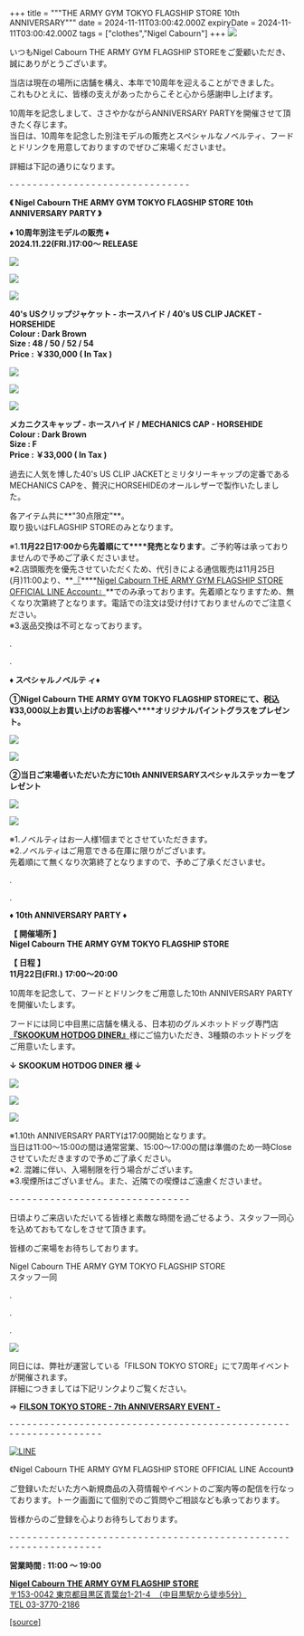 +++
title = """THE ARMY GYM TOKYO FLAGSHIP STORE 10th ANNIVERSARY"""
date = 2024-11-11T03:00:42.000Z
expiryDate = 2024-11-11T03:00:42.000Z
tags = ["clothes","Nigel Cabourn"]
+++
![](https://cdn.shopify.com/s/files/1/0094/9295/5196/files/dm-1_480x480.jpg?v=1730951416)

いつもNigel Cabourn THE ARMY GYM FLAGSHIP STOREをご愛顧いただき、誠にありがとうございます。

当店は現在の場所に店舗を構え、本年で10周年を迎えることができました。  
これもひとえに、皆様の支えがあったからこそと心から感謝申し上げます。

10周年を記念しまして、ささやかながらANNIVERSARY PARTYを開催させて頂きたく存じます。  
当日は、10周年を記念した別注モデルの販売とスペシャルなノベルティ、フードとドリンクを用意しておりますのでぜひご来場くださいませ。

詳細は下記の通りになります。

\- - - - - - - - - - - - - - - - - - - - - - - - - - - - - - -

**《 Nigel Cabourn THE ARMY GYM TOKYO FLAGSHIP STORE 10th ANNIVERSARY PARTY 》**

**♦ 10周年別注モデルの販売 ♦  
2024.11.22(FRI.)17:00～ RELEASE**

![](https://cdn.shopify.com/s/files/1/0094/9295/5196/files/202410290000003_2_1_480x480.jpg?v=1730951441)

![](https://cdn.shopify.com/s/files/1/0094/9295/5196/files/202410290000007_2_480x480.jpg?v=1730951441)

![](https://cdn.shopify.com/s/files/1/0094/9295/5196/files/202410290000297_480x480.jpg?v=1730951493)

**40's USクリップジャケット - ホースハイド / 40's US CLIP JACKET - HORSEHIDE**  
**Colour : Dark Brown**  
**Size : 48 / 50 / 52 / 54**  
**Price : ￥330,000 ( In Tax )**

![](https://cdn.shopify.com/s/files/1/0094/9295/5196/files/202410290000316_1_480x480.jpg?v=1730951552)

![](https://cdn.shopify.com/s/files/1/0094/9295/5196/files/202410290000321_1_480x480.jpg?v=1730951552)

![](https://cdn.shopify.com/s/files/1/0094/9295/5196/files/202410290000318_480x480.jpg?v=1730951552)

**メカニクスキャップ - ホースハイド / MECHANICS CAP - HORSEHIDE**  
**Colour : Dark Brown**  
**Size : F**  
**Price : ￥33,000 ( In Tax )**

過去に人気を博した40's US CLIP JACKETとミリタリーキャップの定番であるMECHANICS CAPを、贅沢にHORSEHIDEのオールレザーで製作いたしました。

各アイテム共に**"30点限定"**。  
取り扱いはFLAGSHIP STOREのみとなります。

※1.**11月22日17:00から先着順にて****発売となります**。ご予約等は承っておりませんので予めご了承くださいませ。  
※2.店頭販売を優先させていただくため、代引きによる通信販売は11月25日(月)11:00より、**[『](https://page.line.me/487dimnm?openQrModal=true "Nigel Cabourn LINEアカウント")****[Nigel Cabourn THE ARMY GYM FLAGSHIP STORE OFFICIAL LINE Account』](https://page.line.me/487dimnm?openQrModal=true "Nigel Cabourn LINEアカウント")**でのみ承っております。先着順となりますため、無くなり次第終了となります。電話での注文は受け付けておりませんのでご注意ください。  
※3.返品交換は不可となっております。

.

.

**♦ スペシャルノベルテ ィ♦**

**①Nigel Cabourn THE ARMY GYM TOKYO FLAGSHIP STOREにて、税込¥33,000以上お買い上げのお客様へ****オリジナルパイントグラスをプレゼント。**

**![](https://cdn.shopify.com/s/files/1/0094/9295/5196/files/IMG_0899_bd09f717-a1bb-43db-a71b-a537946d6c4d_480x480.jpg?v=1731048463)**

**![](https://cdn.shopify.com/s/files/1/0094/9295/5196/files/IMG_0910_80be7c32-398a-4a25-be9c-c9cad47b094d_480x480.jpg?v=1731048462)**

**②当日ご来場者いただいた方に10th ANNIVERSARYスペシャルステッカーをプレゼント**

![](https://cdn.shopify.com/s/files/1/0094/9295/5196/files/IMG_0814_27f998d9-5338-4168-a1ee-485881a5d89a_480x480.jpg?v=1731048463)

![](https://cdn.shopify.com/s/files/1/0094/9295/5196/files/IMG_0886_480x480.jpg?v=1731048463)

※1.ノベルティはお一人様1個までとさせていただきます。  
※2.ノベルティはご用意できる在庫に限りがございます。  
先着順にて無くなり次第終了となりますので、予めご了承くださいませ。

.

.

♦ **10th ANNIVERSARY PARTY ♦**

**【 開催場所 】  
Nigel Cabourn THE ARMY GYM TOKYO FLAGSHIP STORE**

**【 日程 】  
11月22日(FRI.)** **17:00〜20:00** 

10周年を記念して、フードとドリンクをご用意した10th ANNIVERSARY PARTYを開催いたします。

フードには同じ中目黒に店舗を構える、日本初のグルメホットドッグ専門店[**『SKOOKUM HOTDOG DINER』**](https://www.instagram.com/skookum_hotdog/ "中目黒 スクーカムドッグ")様にご協力いただき、3種類のホットドッグをご用意いたします。

**↓ SKOOKUM HOTDOG DINER 様 ↓**

![](https://cdn.shopify.com/s/files/1/0094/9295/5196/files/IMG_1320_480x480.jpg?v=1731048516)

![](https://cdn.shopify.com/s/files/1/0094/9295/5196/files/IMG_1346_480x480.jpg?v=1731048516)

![](https://cdn.shopify.com/s/files/1/0094/9295/5196/files/IMG_5775_db981752-f86f-40d7-bd06-26eaec8a019a_480x480.jpg?v=1731218851)

※1.10th ANNIVERSARY PARTYは17:00開始となります。  
当日は11:00～15:00の間は通常営業、15:00〜17:00の間は準備のため一時Closeさせていただきますので予めご了承ください。  
※2. 混雑に伴い、入場制限を行う場合がございます。  
※3.喫煙所はございません。また、近隣での喫煙はご遠慮くださいませ。

\- - - - - - - - - - - - - - - - - - - - - - - - - - - - - - -

日頃よりご来店いただいてる皆様と素敵な時間を過ごせるよう、スタッフ一同心を込めておもてなしをさせて頂きます。

皆様のご来場をお待ちしております。

Nigel Cabourn THE ARMY GYM TOKYO FLAGSHIP STORE  
スタッフ一同

.

.

.

![](https://cdn.shopify.com/s/files/1/0094/9295/5196/files/1000021007_1_480x480.jpg?v=1731226991)

同日には、弊社が運営している「FILSON TOKYO STORE」にて7周年イベントが開催されます。  
詳細につきましては下記リンクよりご覧ください。

⇒ [**FILSON TOKYO STORE - 7th ANNIVERSARY EVENT -**](https://filson.jp/blogs/filson-tokyo-store-blogs/7th-anniversary-1 "フィルソン 7周年")

\- - - - - - - - - - - - - - - - - - - - - - - - - - - - - - - - - - - - - - - - - - - - - - - - - - - - - - - - - - - - - - - -  

[![LINE](https://cdn.shopify.com/s/files/1/0094/9295/5196/files/ja_600x600.png?v=1631941030)](https://lin.ee/NpdpRpF)

《Nigel Cabourn THE ARMY GYM FLAGSHIP STORE OFFICIAL LINE Account》

ご登録いただいた方へ新規商品の入荷情報やイベントのご案内等の配信を行なっております。トーク画面にて個別でのご質問やご相談なども承っております。

皆様からのご登録を心よりお待ちしております。

\- - - - - - - - - - - - - - - - - - - - - - - - - - - - - - - - - - - - - - - - - - - - - - - - - - - - - - - - - - - - - - - - 

**営業時間 : 11:00 〜 19:00**

[**Nigel Cabourn THE ARMY GYM FLAGSHIP STORE**](https://cabourn.jp/pages/flagship)  
[〒153-0042 東京都目黒区青葉台1-21-4　（中目黒駅から徒歩5分）](https://cabourn.jp/pages/flagship)  
[TEL 03-3770-2186](https://cabourn.jp/pages/flagship)

[[source]](https://cabourn.jp/blogs/shop-info/flagship20241111)
